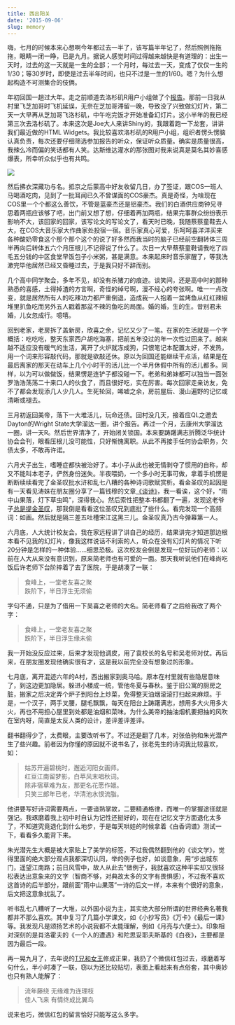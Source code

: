 ```yaml
---
title: 西出阳关
date: '2015-09-06'
slug: memory
---
```


嗨，七月的时候本来心想啊今年都过去一半了，该写篇半年记了，然后照例拖拖拖，眼睛一闭一睁，已是九月。据说人感觉时间过得越来越快是有道理的：出生一天时，过去的这一天就是一生的全部；一个月时，每过去一天，变成了仅仅一生的1/30；等30岁时，即使是过去半年时间，也只不过是一生的1/60。嗯？为什么想起构造不可测集合的伎俩。

年初回国一趟过大年。走之前顺道去洛杉矶R用户小组做了个[报告](http://datascience.la/yihui-xie-presents-html-widgets/)。那前一日我从村里飞芝加哥时飞机延误，无奈在芝加哥滞留一晚，导致没了兴致做幻灯片，第二天一大早再从芝加哥飞洛杉矶，中午吃完饭才开始准备幻灯片。这小半年的我已经第三次去洛杉矶了。本来这次是Joe大人来讲Shiny的，我跟着跑一下龙套，讲讲我们最近做的HTML Widgets。我比较喜欢洛杉矶的R用户小组，组织者愣头愣脑认真负责，每次还要仔细筛选参加报告的听众，保证听众质量。确实是质量很高，我辣么冷而偏的笑话都有人笑。达斯维达灌水的那张图对我来说真是莫名其妙喜感爆表，所幸听众似乎也有共鸣。

![](https://cdn.shopify.com/s/files/1/0070/7032/files/darth_wat_grande.jpg)

然后拂衣深藏功与名。抵京之后蒙高中好友收留几日，办了签证，跟COS一班人马喝酒吃肉，见到了一批耳闻已久不曾谋面的COS豪杰。真是奇怪，为啥现在COS里一个个都这么善饮，不管是蓝豪杰还是铝豪杰。我们的白酒供应商钟兄寻思着两瓶应该够了吧，出门前又想了想，仔细着再加两瓶，结果完事群众纷纷表示影响不大，该回家的回家，该写论文的写论文了，看天时已晚，我随蔡蔡童鞋去人大，在COS大音乐家大作曲家处投宿一宿。音乐家真心可爱，乐呵呵喜洋洋买来各种酸奶零食这个那个那个这个的说了好多然而我当时的脑子已经前空翻转体三周半再向后转体五六个月压根儿不记得说了什么了。次日一大早蔡蔡童鞋请我吃了四毛五分钱的中区食堂早饭包子小米粥，甚是满意。本来起床时音乐家醒了，等我洗漱完毕他居然已经又昏睡过去，于是我只好不辞而别。

几个高中同学聚会，多年不见，却没有杀猪刀的痕迹。谈笑间，还是高中时的那种熟悉的喜感，土得掉渣的方言啊，奇怪的绰号啊，漫不经心的夸张啊。唯一一点改变，就是居然所有人的吃辣功力都严重倒退，造成我一人抱着一盆烤鱼从红红辣椒堆里扒鱼吃而另外五人戳着那盆不辣的鱼吃的局面。婚的婚，生的生。昔别君未婚，儿女忽成行。噫嘻。

回到老家，老房拆了盖新房，欣喜之余，记忆又少了一笔。在家的生活就是一个字概括：吃吃吃，整天东家西户胡吃海塞，把前五年没过的年一次性过回来了。越来越不适应没有暖气的生活，离开了火炉就冻成狗，只恨笔记本配置太好，不发热，用一个词来形容敲代码，那就是欲敲还休。原以为回国还能继续干点活，结果是在最后离家的那天在动车上几个小时干的活儿比一个半月休假中所有的活儿都多。同样，以为可以做做饭，结果愣是连铲子都没碰一下。老弟和弟妹都可以独当一面张罗浩浩荡荡二十来口人的伙食了，而且很好吃，实在厉害。每次回家走亲访友，免不了都会发现添几人少几人。生死轮回，唏嘘之余，房前屋后、漫山遍野的记忆或清晰或褪去。

三月初返回美帝，落下一大堆活儿，玩命还债。回村没几天，接着应QL之邀去Dayton的Wright State大学溜达一圈，讲个报告。再过一个月，去康州大学溜达一圈，讲一天R。然后世界清净了，开始闭关锁国。本来要踌躇满志折腾泛华统计协会会刊，眼看压根儿没可能性，只好惭愧离职。从此不再接手任何协会职务，欠债太多，不敢再许诺。

六月犬子出生，嗜睡症都快被治好了。本小子从此也被无情剥夺了惯用的自称，却又不能叫本老子，俨然身份迷失。半夜喂奶，一个多小时无事可做，拿着手机愣是断断续续看完了金圣叹批水浒和乱七八糟的各种诗词歌赋赏析。看金圣叹的起因是有一天看见涛妹在朋友圈分享了一篇钱穆的文章[《谈诗》](http://www.guoxue123.com/new/0002/zgwxlc/010.htm)，我一看诶，这个好，“雨中山果落，灯下草虫鸣”，深得我心。然后索性把整本书都翻了一遍，发现这老爷子[总是提金圣叹](http://www.guoxue123.com/new/0002/zgwxlc/012.htm)，那我倒是看看这位圣叹兄到底批了些什么。看完发现一个高频词：如画。然后就是隔三差五吐槽宋江这黑三儿。金圣叹真乃古今弹幕第一人。

六月底，人大统计校友会。我在家远程讲了讲自己的经历，结果讲完才知道那边根本看不见我的幻灯片，像我这样说话不利索的人，听众在没有幻灯片的情况下听20分钟是怎样的一种体验……细思恐极。这次校友会倒是发现一位好玩的老师：以前在人大从来没有意识到，原来简老师也有可爱的一面。那天我听说他们在峰尚吃饭后许老师下台阶摔着了去了医院，于是胡凑了一联：

> 食峰上，一堂老友喜之聚  
跌阶下，半日浮生无须偷

字句不通，只是为了借用一下吴喜之老师的大名。简老师看了之后给我改了两个字：

> 食峰上，一堂老友喜之聚  
跌阶下，半日浮生缘未偷

我一开始没反应过来，后来才发现他调皮，用了袁校长的名号和吴老师对仗。再后来，在朋友圈发现他确实很有才，这是我以前完全没有想象过的形象。

七月底，离开混迹六年的A村，西出搬家到奥马哈。原本在村里就有些隐居意味了，到这边更加隐居。躲进小楼成一统，管他冬夏与春秋。鉴于旧公寓的厨房之脏，搬家之后决定弄个炉子到阳台上炒菜，免得整天油烟滚滚打扫起来麻烦。于是，一个汉子，两手叉腰，腿毛飘飘，每天在阳台上踌躇满志，想用多大火用多大火，再也不用担心屋里到处都是油烟和菜味。为什么美帝的抽油烟机要把抽的风吹在室内呀，简直是太反人类的设计，差评差评差评。

翻书翻得少了，太费眼，主要改听书了。不过还是翻了几本，对张伯驹和朱光潜产生了些兴趣。前者因为你懂的原因就不说书名了，张老先生的诗词我比较喜欢，如：

> 姑苏开遍碧桃时，邂逅河阳女画师。  
红豆江南留梦影，白苹风末唱秋词。  
除非宿草难为友，那更名花愿作姬。  
只笑三郎年已老，华清池水恨流脂。

他讲要写好诗词需要两点，一要谙熟掌故，二要精通格律，而唯一的掌握途径就是强记。我琢磨着我上初中时自认为记性还挺好的，现在在记忆文字方面退化太多了，不知道究竟退化到什么地步，于是每天哄娃的时候拿着《白香词谱》测试一下，看看多久能背下来。

朱光潜先生大概是被大家贴上了美学的标签，不过我偶然翻到他的《谈文学》，觉得里面的绝大部分观点我都深切认同，举的例子也好，如谈意象，用“步出城东门，遥望江南路；前日风雪中，故人从此去”做例子，我就喜欢这种平实却又很轻松表达出意象来的文字（智商不够，对典故太多的文字有畏惧感），不过我不喜欢这首诗的后半部分，跟前面“雨中山果落”一诗的后文一样，本来有个很好的意象，后文把这意象扰乱了。

听书乱七八糟听了一大堆，以外国小说为主，其实绝大部分所谓的世界经典名著我都并不那么喜欢。其中复习了几篇小学课文，如《小抄写员》《万卡》《最后一课》等。我发现凡是颂扬艺术的小说我都不太能理解，例如《月亮与六便士》。印象相对深刻的是肖洛霍夫的《一个人的遭遇》和陀思妥耶夫斯基的《白夜》，主要都是因为最后一段。

再一晃九月了，去年说的[T兄和女王](/cn/2014/06/perspective/)修成正果，我扔了个微信红包过去，琢磨着写句什么，半小时凑了一联，窃以为还比较贴切，表面上看起来有点俗套，其中奥妙也只有熟人能解了：

> 流年藤绕 无缘难为连理枝  
佳人飞来 有情终成比翼鸟

说来也巧，微信红包的留言恰好只能写这么多字。

